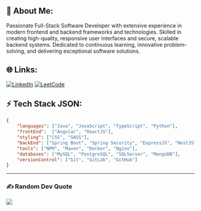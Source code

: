 ## 💫 About Me:

Passionate Full-Stack Software Developer with extensive experience in modern frontend and backend frameworks and technologies. Skilled in creating high-quality, responsive user interfaces and secure, scalable backend systems. Dedicated to continuous learning, innovative problem-solving, and delivering exceptional software solutions.

## 🌐 Links:

[![LinkedIn](https://img.shields.io/badge/LinkedIn-0A66C2.svg?logo=linkedin&logoColor=white)](https://www.linkedin.com/in/majdselmi/)
[![LeetCode](https://img.shields.io/badge/Leetcode-FFA116.svg?logo=leetcode&logoColor=white)](https://leetcode.com/majd-selmi/)

## ⚡️ Tech Stack JSON:

```json
{
    "languages": ["Java", "JavaScript", "TypeScript", "Python"],
    "frontEnd":  ["Angular", "ReactJS"],
    "styling": ["CSS", "SASS"],
    "backEnd": ["Spring Boot", "Spring Security", "ExpressJS", "NestJS", "Flask"],
    "tools": ["NPM", "Maven", "Docker", "Nginx"],
    "databases": ["MySQL", "PostgreSQL", "SQLServer", "MongoDB"],
    "versionControl": ["Git", "GitLab", "GitHub"]
}
```

---

### ✍️ Random Dev Quote

![](https://quotes-github-readme.vercel.app/api?type=horizontal&theme=radical)
